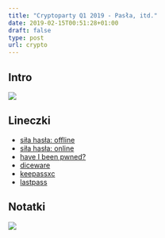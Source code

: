 ```yaml
---
title: "Cryptoparty Q1 2019 - Pasła, itd."
date: 2019-02-15T00:51:28+01:00
draft: false
type: post
url: crypto
---
```


## Intro
<a href="https://xkcd.com/936/" target="_blank">![](https://imgs.xkcd.com/comics/password_strength.png)</a>

## Lineczki
- [siła hasła: offline](https://github.com/dropbox/zxcvbn)
- [siła hasła: online](https://lowe.github.io/tryzxcvbn/)
- [have I been pwned?](https://haveibeenpwned.com/)
- [diceware](https://www.eff.org/files/2016/07/18/eff_large_wordlist.txt)
- [keepassxc](https://keepassxc.org/)
- [lastpass](https://www.lastpass.com/)

## Notatki

<a href="/mindmap-crypto.png" target="_blank">![](/mindmap-crypto.png)</a>
